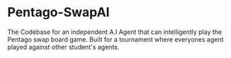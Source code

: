 # Pentago-SwapAI
The Codebase for an independent A.I Agent that can intelligently play the Pentago swap board game.
Built for a tournament where everyones agent played against other student's agents.
